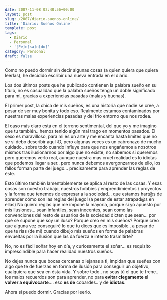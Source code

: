```yaml
---
date: 2007-11-08 02:40:56+00:00
layout: post
slug: /2007/diario-suenos-online/
title: 'Diario: Sueños Online'
template: post
tags:
  - Diario
  - Personal
  - '[Pe]n[sa]n[do]'
category: Personal
draft: false
---
```


Como no puedo dormir sin decir algunas cosas (a quien quiera que quiera leerlas), he decidido escribir una nueva entrada en el diario.

Los dos últimos posts que he publicado contienen la palabra sueño en su título, no es casualidad que la palabra sueños tenga un doble significado para mi, gracias a experiencias pasadas (malas y buenas).

El primer post, la chica de mis sueños, es una historia que nadie se cree, a pesar de ser muy bonita y todo eso. Realmente estamos contaminados por nuestras malas experiencias pasadas y del frío entorno que nos rodea.

El caso más claro está en el terreno sentimental, del que yo y me imagino que tu también.. hemos tenido algún mal trago en momentos pasados. El sexo es maravilloso, para mi es un arte y me encanta hasta límites que no se si debo describir aquí :D, pero algunas veces es un cabronazo de mucho cuidado.. sobre todo cuando influye para que nos engañemos a nosotros mismos tras ilusionarnos por algo que no existe, no sabemos si queremos pero queremos verlo real, aunque nuestra mas cruel realidad es lo idiotas que podemos llegar a ser.. pero nunca debemos avergonzarnos de ello, los fallos forman parte del juego... precisamente para aprender las reglas de éste.

Esto último también lamentablemente se aplica al resto de las cosas. Y esas cosas son nuestro trabajo, nuestros hobbies / emprendimientos / proyectos y la forma que tenemos de expresar a la sociedad... que estamos hart@s de aprender cómo son las reglas del juego! (a pesar de estar atrapad@s en ellas) No quiero reglas que me impone la mayoría, porque si yo apuesto por mis ilusiones... sean infantiles, sean inocentes, sean como las convenciones del resto de usuarios de la sociedad dicten que sean... por qué se supone que soy un iluso? Porque creo en mis sueños? Porque creo que alguna vez conseguiré lo que tu dices que es imposible.. a pesar de que te rías (de mi) cuando dibujo mis sueños en forma de palabras envueltas por la ilusión que las da fuerza e intento trasmitirte?

No, no es fácil soñar hoy en día, y curiosamente el soñar... es requisito imprescindible para hacer realidad nuestros sueños.

No dejes nunca que bocas cercanas o lejanas a ti, impidan que sueñes con algo que te de fuerzas en forma de ilusión para conseguir un objetivo, cualquiera que sea en ésta vida. Y sobre todo.. no seas tú el que te frene.. los malos recuerdos son para aprender, no para **evitar ciegamente el volver a equivocarte**.... eso **es de** cobardes.. y de **idiotas**.

Ahora si puedo dormir. Gracias por leerlo.
